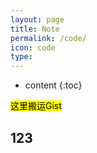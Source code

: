 ```yaml
---
layout: page
title: Note
permalink: /code/
icon: code
type:
---
```


* content
{:toc}

<mark>这里搬运Gist</mark>
## 123

<!-- ## Comments
{% include comments.html %} -->
